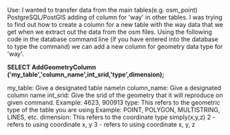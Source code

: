 Use: I wanted to transfer data from the main tables(e.g. osm_point)
PostgreSQL/PostGIS adding of column for 'way' in other tables. I was trying to find out how to create a column for a new table with the way data that we get when we extract out the data from the osm files. Using the following code in the database command line (if you have entered into the database to type the command) we can add a new column for geometry data type for 'way'.

**SELECT AddGeometryColumn ('my_table','column_name',int_srid,'type',dimension);**

my_table: Give a designated table name\n
column_name: Give a designated column name
int_srid: Give the srid of the geometry that it will reproduce on given command.
          Example: 4623, 900913
type: This refers to the geometric type of the table you are using
      Example: POINT, POLYGON, MULTISTRING, LINES, etc.
dimension: This refers to the coordinate type simply(x,y,z)
            2 - refers to using coordinate x, y
            3 - refers to using coordinate x, y, z
